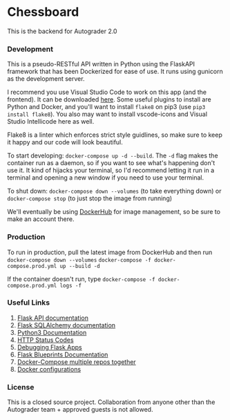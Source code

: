 # Chessboard

This is the backend for Autograder 2.0

### Development
This is a pseudo-RESTful API written in Python using the FlaskAPI framework that has been Dockerized for ease
of use. It runs using gunicorn as the development server.

I recommend you use Visual Studio Code to work on this app (and the frontend). It can be downloaded
<a href="https://code.visualstudio.com" target="_blank">here</a>.
Some useful plugins to install are Python and Docker, and you'll want to install `flake8` on pip3 (use `pip3 install flake8`).
You also may want to install vscode-icons and Visual Studio Intellicode here as well.

Flake8 is a linter which enforces strict style guidlines, so make sure to keep it happy and our code will look beautiful.

To start developing: `docker-compose up -d --build`. The `-d` flag makes the
container run as a daemon, so if you want to see what's happening don't use it.
It kind of hijacks your terminal, so I'd recommend letting it run in a terminal
and opening a new window if you need to use your terminal.


To shut down: `docker-compose down --volumes` (to take everything down) or `docker-compose stop` (to just stop the image from running)

We'll eventually be using <a href="https://hub.docker.com" target="_blank">DockerHub</a> for image management, so be sure
to make an account there.

### Production
To run in production, pull the latest image from DockerHub and then run
`docker-compose down --volumes`
`docker-compose -f docker-compose.prod.yml up --build -d`

If the container doesn't run, type `docker-compose -f docker-compose.prod.yml logs -f`

### Useful Links
1. <a href="https://www.flaskapi.org/" target="_blank">Flask API documentation</a>
2. <a href="https://flask-sqlalchemy.palletsprojects.com/en/2.x/" target="_blank">Flask SQLAlchemy documentation</a>
3. <a href="https://docs.python.org/3/index.html" target="_blank">Python3 Documentation</a>
4. <a href="https://en.wikipedia.org/wiki/List_of_HTTP_status_codes" target="_blank">HTTP Status Codes</a>
5. <a href="https://medium.com/@trstringer/debugging-a-python-flask-application-in-a-container-with-docker-compose-fa5be981ec9a" target="_blank">Debugging Flask Apps</a>
6. <a href="https://flask.palletsprojects.com/en/1.1.x/blueprints/#blueprints" target="_blank">Flask Blueprints Documentation</a>
7. <a href="https://stackoverflow.com/questions/41731704/use-docker-compose-with-multiple-repositories" target="_blank">Docker-Compose multiple repos together</a>
8. <a href="https://testdriven.io/blog/dockerizing-flask-with-postgres-gunicorn-and-nginx/"
target="_blank">Docker configurations</a>


### License
This is a closed source project. Collaboration from anyone other than the Autograder team + approved guests is not allowed.
